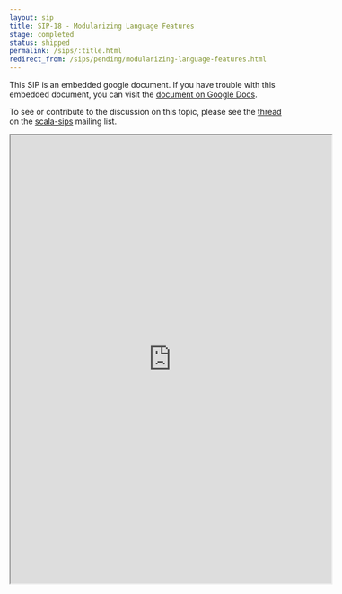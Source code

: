 ```yaml
---
layout: sip
title: SIP-18 - Modularizing Language Features
stage: completed
status: shipped
permalink: /sips/:title.html
redirect_from: /sips/pending/modularizing-language-features.html
---
```



This SIP is an embedded google document. If you have trouble with this embedded document, you can visit the [document on Google Docs](https://docs.google.com/document/d/1nlkvpoIRkx7at1qJEZafJwthZ3GeIklTFhqmXMvTX9Q/edit).

To see or contribute to the discussion on this topic, please see the [thread](https://groups.google.com/forum/?fromgroups#!topic/scala-sips/W5CGmauii8A) on the [scala-sips](https://groups.google.com/forum/?fromgroups#!forum/scala-sips) mailing list.

<iframe
  src="https://docs.google.com/document/d/1nlkvpoIRkx7at1qJEZafJwthZ3GeIklTFhqmXMvTX9Q/preview?"
  style="width:572px;height:800px;"> </iframe>
